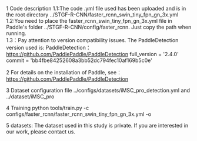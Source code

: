 1 Code description
  1.1:The code .yml file used has been uploaded and is in the root directory ../STGF-R-CNN/faster_rcnn_swin_tiny_fpn_gn_3x.yml<br/>
  1.2:You need to place the faster_rcnn_swin_tiny_fpn_gn_3x.yml file in Paddle's folder ../STGF-R-CNN/config/faster_rcnn. Just copy the path when running.<br/>
  1.3：Pay attention to version compatibility issues. The PaddleDetection version used is:
  PaddleDetection：https://github.com/PaddlePaddle/PaddleDetection
  full_version    = '2.4.0'
  commit          = 'bb4fbe84252608a3bb52dc794fec10af169b5c0e'

2 For details on the installation of Paddle, see：https://github.com/PaddlePaddle/PaddleDetection

3 Dataset configuration file
  ../configs/datasets/iMSC_pro_detection.yml and ../dataset/iMSC_pro

4 Training
   python tools/train.py -c configs/faster_rcnn/faster_rcnn_swin_tiny_fpn_gn_3x.yml -o

5 datasets: The dataset used in this study is private. If you are interested in our work, please contact us.


